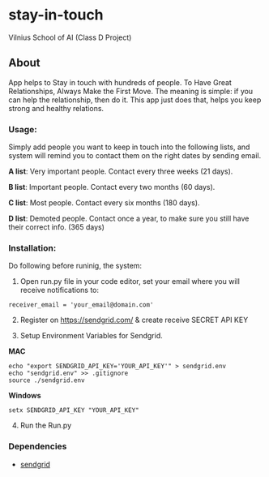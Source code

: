 # stay-in-touch
Vilnius School of AI (Class D Project)

## About
App helps to Stay in touch with hundreds of people. To Have Great Relationships, Always Make the First Move. The meaning is simple: if you can help the relationship, then do it. This app just does that, helps you keep strong and healthy relations. 

### Usage: 

Simply add people you want to keep in touch into the following lists, and system will remind you to contact them on the right dates by sending email.

**A list**: Very important people. Contact every three weeks (21 days).

**B list**: Important people. Contact every two months (60 days). 

**C list**: Most people. Contact every six months (180 days). 

**D list**: Demoted people. Contact once a year, to make sure you still have their correct info. (365 days)


### Installation: 

Do following before runinig, the system:

1. Open run.py file in your code editor, set your email where you will receive notifications to: 

`receiver_email = 'your_email@domain.com'`

2. Register on https://sendgrid.com/ & create receive SECRET API KEY

3. Setup Environment Variables for Sendgrid. 

**MAC**

```
echo "export SENDGRID_API_KEY='YOUR_API_KEY'" > sendgrid.env
echo "sendgrid.env" >> .gitignore
source ./sendgrid.env
```

**Windows**

`setx SENDGRID_API_KEY "YOUR_API_KEY"`

4. Run the Run.py

### Dependencies
* [sendgrid](https://github.com/sendgrid/sendgrid-python)

